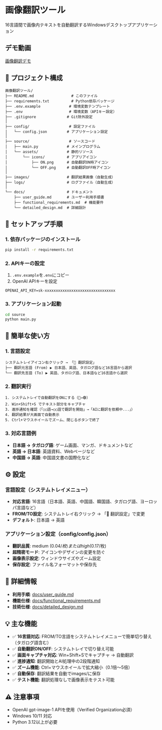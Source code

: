 # 画像翻訳ツール

16言語間で画像内テキストを自動翻訳するWindowsデスクトップアプリケーション

## デモ動画

[画像翻訳デモ](https://www.youtube.com/watch?v=gLH2hN_oXeA)

## 📁 プロジェクト構成

```
画像翻訳ツール/
├── README.md                 # このファイル
├── requirements.txt          # Python依存パッケージ
├── .env.example             # 環境変数テンプレート
├── .env                     # 環境変数（APIキー設定）
├── .gitignore              # Git除外設定
│
├── config/                  # 設定ファイル
│   └── config.json         # アプリケーション設定
│
├── source/                  # ソースコード
│   ├── main.py             # メインプログラム
│   └── assets/             # 静的リソース
│       └── icons/          # アプリアイコン
│           ├── ON.png      # 自動翻訳ON時アイコン
│           └── OFF.png     # 自動翻訳OFF時アイコン
│
├── images/                 # 翻訳結果画像（自動生成）
├── logs/                   # ログファイル（自動生成）
│
└── docs/                   # ドキュメント
    ├── user_guide.md       # ユーザー利用手順書
    ├── functional_requirements.md  # 機能要件
    └── detailed_design.md  # 詳細設計
```

## 🚀 セットアップ手順

### 1. 依存パッケージのインストール
```bash
pip install -r requirements.txt
```

### 2. APIキーの設定
1. `.env.example`を`.env`にコピー
2. OpenAI APIキーを設定
```
OPENAI_API_KEY=sk-xxxxxxxxxxxxxxxxxxxxxxxxxxxxxxxx
```

### 3. アプリケーション起動
```bash
cd source
python main.py
```

## 🚀 簡単な使い方

### 1. 言語設定
```
システムトレイアイコン右クリック → 「📝 翻訳設定」
├── 翻訳元言語 (From) ▶ 日本語、英語、タガログ語など16言語から選択
└── 翻訳先言語 (To) ▶ 英語、タガログ語、日本語など16言語から選択
```

### 2. 翻訳実行
```
1. システムトレイで自動翻訳をONにする（🔴→🟢）
2. Win+Shift+S でテキスト部分をキャプチャ
3. 進捗通知を確認（「○○語→○○語で翻訳を開始」→「AIに翻訳を依頼中...」）
4. 翻訳結果が大画面で自動表示
5. Ctrl+マウスホイールでズーム、閉じるボタンで終了
```

### 3. 対応言語例
- **日本語 → タガログ語**: ゲーム画面、マンガ、ドキュメントなど
- **英語 → 日本語**: 英語資料、Webページなど
- **中国語 → 英語**: 中国語文書の国際化など

## ⚙️ 設定

### 言語設定（システムトレイメニュー）
- **対応言語**: 16言語（日本語、英語、中国語、韓国語、タガログ語、ヨーロッパ言語など）
- **FROM/TO設定**: システムトレイ右クリック → 「📝 翻訳設定」で変更
- **デフォルト**: 日本語 → 英語

### アプリケーション設定（config/config.json）
- **翻訳品質**: medium ($0.04/枚) または high ($0.17/枚)
- **超精密モード**: アイコンやデザインの変更を防ぐ
- **画像表示設定**: ウィンドウサイズやズーム設定
- **保存設定**: ファイル名フォーマットや保存先

## 📖 詳細情報

- **利用手順**: [docs/user_guide.md](docs/user_guide.md)
- **機能仕様**: [docs/functional_requirements.md](docs/functional_requirements.md)
- **技術仕様**: [docs/detailed_design.md](docs/detailed_design.md)

## 💡 主な機能

- ✅ **16言語対応**: FROM/TO言語をシステムトレイメニューで簡単切り替え（タガログ語含む）
- ✅ **自動翻訳ON/OFF**: システムトレイで切り替え可能
- ✅ **画面キャプチャ対応**: Win+Shift+Sでキャプチャ → 自動翻訳
- ✅ **進捗通知**: 翻訳開始とAI処理中の2段階通知
- ✅ **ズーム機能**: Ctrl+マウスホイールで拡大縮小（0.1倍～5倍）
- ✅ **自動保存**: 翻訳結果を自動でimages/に保存
- ✅ **テスト機能**: 翻訳処理なしで画像表示をテスト可能

## ⚠️ 注意事項

- OpenAI gpt-image-1 APIを使用（Verified Organization必須）
- Windows 10/11 対応
- Python 3.12以上が必要
